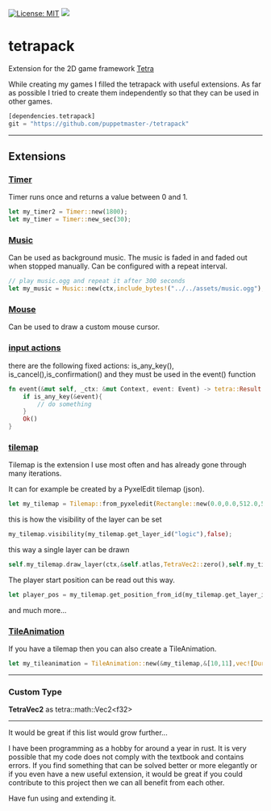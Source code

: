 <!--[![](https://img.shields.io/discord/273534239310479360.svg?label=discord&style=flat&logo=discord)](https://discordapp.com/channels/273534239310479360)-->
[![License: MIT](https://img.shields.io/badge/License-MIT-yellow.svg)](https://opensource.org/licenses/MIT)
[![](https://img.shields.io/twitter/url/https/shields.io.svg?style=social)](https://twitter.com/fischspiele)
# tetrapack

Extension for the 2D game framework [Tetra](https://github.com/17cupsofcoffee/tetra)

While creating my games I filled the tetrapack with useful extensions.
As far as possible I tried to create them independently so that they can be used in other games.

```rust
[dependencies.tetrapack]
git = "https://github.com/puppetmaster-/tetrapack"
```

___

## Extensions

### [Timer](https://github.com/puppetmaster-/tetrapack/blob/master/src/utils/timer.rs)
Timer runs once and returns a value between 0 and 1.
```rust
let my_timer2 = Timer::new(1800);
let my_timer = Timer::new_sec(30);
```

### [Music](https://github.com/puppetmaster-/tetrapack/blob/master/src/sound/music.rs)
Can be used as background music. The music is faded in and faded out when stopped manually.
Can be configured with a repeat interval.
```rust
// play music.ogg and repeat it after 300 seconds
let my_music = Music::new(ctx,include_bytes!("../../assets/music.ogg"),300)?;
```

### [Mouse](https://github.com/puppetmaster-/tetrapack/blob/master/src/gui/mouse.rs)
Can be used to draw a custom mouse cursor.

### [input actions](https://github.com/puppetmaster-/tetrapack/blob/master/src/input_action.rs)
there are the following fixed actions: is_any_key(), is_cancel(),is_confirmation()
and they must be used in the event() function
```rust
fn event(&mut self, _ctx: &mut Context, event: Event) -> tetra::Result {
    if is_any_key(&event){
        // do something
    }
    Ok()
}
```
### [tilemap](https://github.com/puppetmaster-/tetrapack/blob/master/src/tilemap/mod.rs)
Tilemap is the extension I use most often and has already gone through many iterations.

It can for example be created by a PyxelEdit tilemap (json). 
```rust
let my_tilemap = Tilemap::from_pyxeledit(Rectangle::new(0.0,0.0,512.0,512.0),include_str!("../../assets/tilemap.json"));
```
this is how the visibility of the layer can be set
```rust
my_tilemap.visibility(my_tilemap.get_layer_id("logic"),false);
```
this way a single layer can be drawn
```rust
self.my_tilemap.draw_layer(ctx,&self.atlas,TetraVec2::zero(),self.my_tilemap.get_layer_id("top"));
```
The player start position can be read out this way.
```rust
let player_pos = my_tilemap.get_position_from_id(my_tilemap.get_layer_id("logic"),0);
```
and much more...

### [TileAnimation](https://github.com/puppetmaster-/tetrapack/blob/master/src/tilemap/tile_animation.rs)
If you have a tilemap then you can also create a TileAnimation. 
```rust
let my_tileanimation = TileAnimation::new(&my_tilemap,&[10,11],vec![Duration::from_millis(1000), Duration::from_millis(500)]);
```
___
### Custom Type
**TetraVec2** as tetra::math::Vec2\<f32>
___

It would be great if this list would grow further...

I have been programming as a hobby for around a year in rust.
It is very possible that my code does not comply with the textbook and contains errors.
If you find something that can be solved better or more elegantly or if you even have a new useful extension,
it would be great if you could contribute to this project then we can all benefit from each other.

Have fun using and extending it.